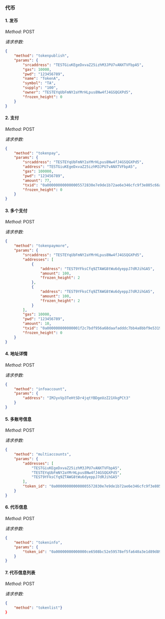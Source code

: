 ### 代币

#### 1. 发币

*Method:* POST

*请求参数:*
```json
{
    "method": "tokenpublish",
    "params": {
        "srcaddress": "TESTGiuKEgeDxvaZ25izhM3JPU7vANXTVFbpA5",
        "gas": 10000,
        "pwd": "123456789",
        "name": "TokenA",
        "symbol": "TA",
        "supply": "100",
        "owner": "TESTEYqUbFmNY2aYMrHLpus8Nw4fJ4GSQGXPd5",
        "frozen_height": 0
    }
}
```

#### 2. 支付

*Method:* POST

*请求参数:*
```json
{
    "method": "tokenpay",
    "params": {
        "srcaddress": "TESTEYqUbFmNY2aYMrHLpus8Nw4fJ4GSQGXPd5",
        "address": "TESTGiuKEgeDxvaZ25izhM3JPU7vANXTVFbpA5",
        "gas": 100000,
        "pwd": "123456789",
        "amount": 77,
        "txid": "0a000000000000005572830e7e9de1b72ae6e346cfc9f3e805c66a008afc9915ec8b5549a98942ff",
        "frozen_height": 0
    }
}
```

#### 3. 多个支付

*Method:* POST

*请求参数:*
```json
{
    "method": "tokenpaymore",
    "params": {
        "srcaddress": "TESTEYqUbFmNY2aYMrHLpus8Nw4fJ4GSQGXPd5",
        "addresses": [
            {
                "address": "TEST9YFksCfq9ZTAWG8tWu6dyeppJ7dRJihGA5",
                "amount": 100,
                "frozen_height": 2
            },
            {
                "address": "TEST9YFksCfq9ZTAWG8tWu6dyeppJ7dRJihGA5",
                "amount": 100,
                "frozen_height": 2
            }
        ],
        "gas": 10000,
        "pwd": "123456789",
        "amount": 10,
        "txid": "0a000000000000001f2c7bdf956a68daafadddc7bb4a8bbf9e5319271b9e9f37429b6164c69920d5",
        "frozen_height": 0
    }
}
```

#### 4. 地址详情

*Method:* POST

*请求参数:*
```json
{
    "method": "infoaccount",
    "params": {
        "address": "IMJyxVp3TeHtSDr4jqtYBDgeUzZ21XkgPCt3"
    }
}
```

#### 5. 多账号信息

*Method:* POST

*请求参数:*
```json
{
    "method": "multiaccounts",
    "params": {
        "addresses": [
            "TESTGiuKEgeDxvaZ25izhM3JPU7vANXTVFbpA5",
            "TESTEYqUbFmNY2aYMrHLpus8Nw4fJ4GSQGXPd5",
            "TEST9YFksCfq9ZTAWG8tWu6dyeppJ7dRJihGA5"
        ],
        "token_id": "0a000000000000005572830e7e9de1b72ae6e346cfc9f3e805c66a008afc9915ec8b5549a98942ff"
    }
}
```

#### 6. 代币信息

*Method:* POST

*请求参数:*
```json
{
    "method": "tokeninfo",
    "params": {
        "token_id": "0a00000000000000ce6508bc52e59578ef5fa640a3e1d89d895f4fcafa226627c2cc5d537dcbdd47"
    }
}
```

#### 7. 代币信息列表

*Method:* POST

*请求参数:*
```json
{
    "method": "tokenlist"}
}
```

